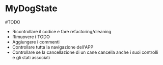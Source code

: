 # MyDogState
#TODO
- Ricontrollare il codice e fare refactoring/cleaning
- Rimuovere i TODO
- Aggiungere i commenti
- Controllare tutta la navigazione dell'APP
- Controllare se la cancellazione di un cane cancella anche i suoi controlli e gli stati associati

